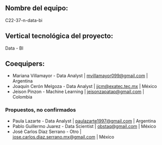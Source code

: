 ## Nombre del equipo: 

C22-37-n-data-bi

## Vertical tecnológica del proyecto: 

Data - BI

## Coequipers:
- Mariana Villamayor - Data Analyst | mvillamayor099@gmail.com | Argentina
- Joaquín Cerón Melgoza - Data Analyst | jjcm@exatec.tec.mx | México
- Jeison Pinzon - Machine Learning | jeisonzapatap@gmail.com | Colombia

### Propuestos, no confirmados
- Paula Lazarte - Data Analyst | paulazarte1997@gmail.com | Argentina
- Pablo Guillermo Juarez - Data Scientist | obstaq@gmail.com | México
- José Carlos Diaz Serrano - Otro | jose.carlos.diaz.serrano.mx@gmail.com | México
